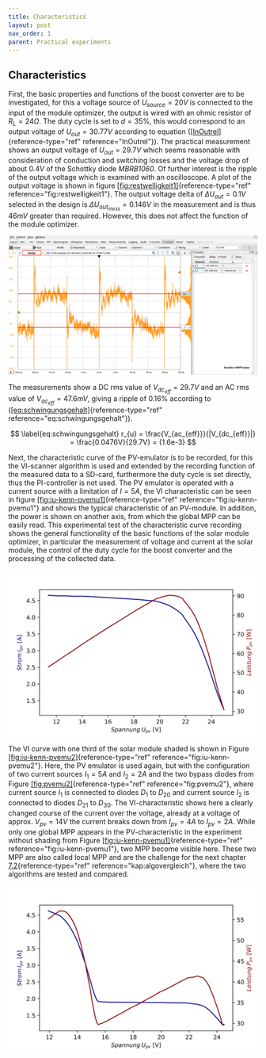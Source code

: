```yaml
---
title: Characteristics
layout: post
nav_order: 1
parent: Practical experiments
---
```


## Characteristics

First, the basic properties and functions of the boost converter are to
be investigated, for this a voltage source of $U_{source}=20V$ is
connected to the input of the module optimizer, the output is wired with
an ohmic resistor of $R_{L} = 24 \Omega$. The duty cycle is set to
$d=35\%$, this would correspond to an output voltage of $U_{out}=30.77V$
according to equation ([\[InOutrel\]](#InOutrel){reference-type="ref"
reference="InOutrel"}). The practical measurement shows an output
voltage of $U_{out}=29.7V$ which seems reasonable with consideration of
conduction and switching losses and the voltage drop of about $0.4V$ of
the Schottky diode *MBRB1060*. Of further interest is the ripple of the
output voltage which is examined with an oscilloscope. A plot of the
output voltage is shown in figure
[\[fig:restwelligkeit1\]](#fig:restwelligkeit1){reference-type="ref"
reference="fig:restwelligkeit1"}. The output voltage delta of
$\Delta U_{out}= 0.1V$ selected in the design is
$\Delta U_{out_{mess}}=0.146V$ in the measurement and is thus $46mV$
greater than required. However, this does not affect the function of the
module optimizer.

![image](assets/image/restwelligkeit1.png)

The measurements show a DC rms value of $V_{dc_{eff}}=29.7V$ and an AC
rms value of $V_{ac_{eff}}=47.6mV$, giving a ripple of $0.16\%$
according to
([\[eq:schwingungsgehalt\]](#eq:schwingungsgehalt){reference-type="ref"
reference="eq:schwingungsgehalt"}).

$$ \label{eq:schwingungsgehalt}
r_{u} = \frac{V_{ac_{eff}}}{|V_{dc_{eff}}|} = \frac{0.0476V}{29.7V} = {1.6e-3} $$

Next, the characteristic curve of the PV-emulator is to be recorded, for this the
VI-scanner algorithm is used and extended by the recording function of
the measured data to a SD-card, furthermore the duty cycle is set
directly, thus the PI-controller is not used. The PV emulator is
operated with a current source with a limitation of $I=5A$, the VI
characteristic can be seen in figure
[\[fig:iu-kenn-pvemu1\]](#fig:iu-kenn-pvemu1){reference-type="ref"
reference="fig:iu-kenn-pvemu1"} and shows the typical characteristic of
an PV-module. In
addition, the power is shown on another axis, from which the global
MPP can be easily
read. This experimental test of the characteristic curve recording shows
the general functionality of the basic functions of the solar module
optimizer, in particular the measurement of voltage and current at the
solar module, the control of the duty cycle for the boost converter and
the processing of the collected data.

![image](assets/image/pv-emu1.svg)

The VI curve with one third of the solar module shaded is shown in
Figure
[\[fig:iu-kenn-pvemu2\]](#fig:iu-kenn-pvemu2){reference-type="ref"
reference="fig:iu-kenn-pvemu2"}. Here, the PV emulator is used again,
but with the configuration of two current sources $I_{1}=5A$ and
$I_{2}=2A$ and the two bypass diodes from Figure
[\[fig:pvemu2\]](#fig:pvemu2){reference-type="ref"
reference="fig:pvemu2"}, where current source $I_{1}$ is connected to
diodes $D_{1}$ to $D_{20}$ and current source $I_{2}$ is connected to
diodes $D_{21}$ to $D_{30}$. The VI-characteristic shows here a clearly
changed course of the current over the voltage, already at a voltage of
approx. $V_{pv}=14V$ the current breaks down from $I_{pv}=4A$ to
$I_{pv}=2A$. While only one global MPP appears in the PV-characteristic in the experiment without
shading from Figure
[\[fig:iu-kenn-pvemu1\]](#fig:iu-kenn-pvemu1){reference-type="ref"
reference="fig:iu-kenn-pvemu1"}, two MPP become visible here. These two
MPP are also called
local MPP and are
the challenge for the next chapter
[7.2](#kap:algovergleich){reference-type="ref"
reference="kap:algovergleich"}, where the two algorithms are tested and
compared.

![image](assets/image/pv-emu2.svg)

